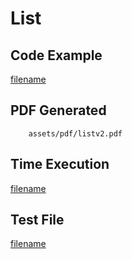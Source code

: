 # List

## Code Example
[filename](../../assets/examples/list/v2/main.go ':include :type=code')

## PDF Generated
```pdf
	assets/pdf/listv2.pdf
```
## Time Execution
[filename](../../assets/text/listv2.txt  ':include :type=code')

## Test File
[filename](https://raw.githubusercontent.com/johnfercher/maroto/master/test/maroto/examples/list.json  ':include :type=code')